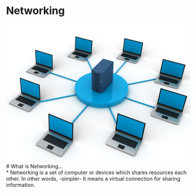 # Networking
<img src="Images/computerNetworking.jpg">
# What is Networking... <br />
* Networking is a set of computer or devices which shares resources each other. In other words, -simpler- It means a virtual connection for sharing information.  
